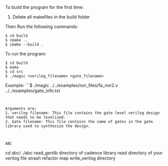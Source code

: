 To build the program for the first time:
1. Delete all makefiles in the build folder

Then Run the following commands:
```
$ cd build
$ cmake ..
$ cmake --build .
```

To run the program:

```
$ cd build
$ make
$ cd src
$ ./magic <verilog_filename> <gate_filename>
```

Example: ```$ ./magic ../../examples/nor_files/fa_nor2.v ../../examples/gate_info.txt
```


Arguments are:
1. verilog filename- This file contains the gate level verilog design that needs to be levelized.
2. Gate filename- This file contains the name of gates in the gate library used to synthesize the design.



ABC
```
cd  abc/
./abc
read_genlib   directory of cadence library
read               directory of your verilog file
strash
refactor
map
write_verilog  directory
```

